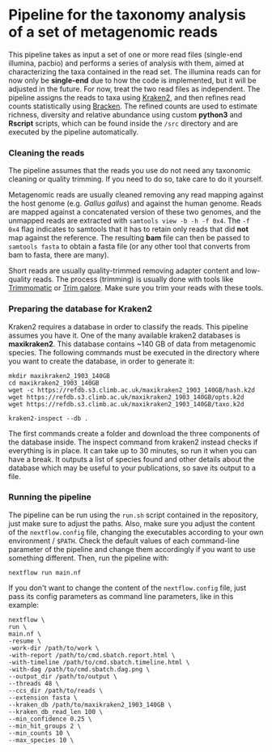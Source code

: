 # Pipeline for the taxonomy analysis of a set of metagenomic reads

This pipeline takes as input a set of one or more read files (single-end illumina, pacbio) and performs a series of analysis with them, aimed at characterizing the taxa contained in the read set. The illumina reads can for now only be **single-end** due to how the code is implemented, but it will be adjusted in the future. For now, treat the two read files as independent. The pipeline assigns the reads to taxa using [Kraken2](https://github.com/DerrickWood/kraken2/wiki/Manual), and then refines read counts statistically using [Bracken](https://github.com/jenniferlu717/BrackenA). The refined counts are used to estimate richness, diversity and relative abundance using custom **python3** and **Rscript** scripts, which can be found inside the `/src` directory and are executed by the pipeline automatically.

### Cleaning the reads

The pipeline assumes that the reads you use do not need any taxonomic cleaning or quality trimming. If you need to do so, take care to do it yourself.

Metagenomic reads are usually cleaned removing any read mapping against the host genome (e.g. *Gallus gallus*) and against the human genome. Reads are mapped against a concatenated version of these two genomes, and the unmapped reads are extracted with `samtools view -b -h -f 0x4`. The `-f 0x4` flag indicates to samtools that it has to retain only reads that did **not** map against the reference. The resulting **bam** file can then be passed to `samtools fasta` to obtain a fasta file (or any other tool that converts from bam to fasta, there are many).

Short reads are usually quality-trimmed removing adapter content and low-quality reads. The process (trimming) is usually done with tools like [Trimmomatic](http://www.usadellab.org/cms/uploads/supplementary/Trimmomatic/TrimmomaticManual_V0.32.pdf) or [Trim galore](https://www.bioinformatics.babraham.ac.uk/projects/trim_galore/). Make sure you trim your reads with these tools.

### Preparing the database for Kraken2

Kraken2 requires a database in order to classify the reads. This pipeline assumes you have it. One of the many available kraken2 databases is **maxikraken2**. This database contains ~140 GB of data from metagenomic species. The following commands must be executed in the directory where you want to create the database, in order to generate it:

```
mkdir maxikraken2_1903_140GB
cd maxikraken2_1903_140GB
wget -c https://refdb.s3.climb.ac.uk/maxikraken2_1903_140GB/hash.k2d
wget https://refdb.s3.climb.ac.uk/maxikraken2_1903_140GB/opts.k2d
wget https://refdb.s3.climb.ac.uk/maxikraken2_1903_140GB/taxo.k2d

kraken2-inspect --db .
```

The first commands create a folder and download the three components of the database inside. The inspect command from kraken2 instead checks if everything is in place. It can take up to 30 minutes, so run it when you can have a break. It outputs a list of species found and other details about the database which may be useful to your publications, so save its output to a file.

### Running the pipeline

The pipeline can be run using the `run.sh` script contained in the repository, just make sure to adjust the paths. Also, make sure you adjust the content of the `nextflow.config` file, changing the executables according to your own environment / `$PATH`. Check the default values of each command-line parameter of the pipeline and change them accordingly if you want to use something different. Then, run the pipeline with:

```
nextflow run main.nf
```

If you don't want to change the content of the `nextflow.config` file, just pass its config parameters as command line parameters, like in this example:

```
nextflow \
run \
main.nf \
-resume \
-work-dir /path/to/work \
-with-report /path/to/cmd.sbatch.report.html \
-with-timeline /path/to/cmd.sbatch.timeline.html \
-with-dag /path/to/cmd.sbatch.dag.png \
--output_dir /path/to/output \
--threads 48 \
--ccs_dir /path/to/reads \
--extension fasta \
--kraken_db /path/to/maxikraken2_1903_140GB \
--kraken_db_read_len 100 \
--min_confidence 0.25 \
--min_hit_groups 2 \
--min_counts 10 \
--max_species 10 \
```
